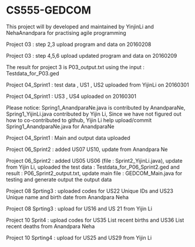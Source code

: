 # CS555-GEDCOM
This project will by developed and maintained by YinjinLi and NehaAnandpara for practising agile programming

Project 03 : step 2,3 upload program and data on 20160208

Project 03 : step 4,5,6 upload updated program and data on 20160209

The result for project 3 is P03_output.txt using the input : Testdata_for_P03.ged

Project 04_Sprint1 : test data , US1 , US2 uploaded from YijinLi on 20160301

Project 04_Sprint1 : US3 , US4 uploaded on 20160301

Please notice: Spring1_AnandparaNe.java is contributed by AnandparaNe, Spring1_YijinLi.java 
contributed by Yijin Li, Since we have not figured out how to co-contributed to github, 
Yijin Li help upload/commit Spring1_AnandparaNe.java for AnandparaNe

Project 04_Sprint1 : Main and output data uploaded

Project 06_Sprint2 : added US07 US10, update from Anandpara Ne

Project 06_Sprint2 : added US05 US06 (file : Sprint2_YijinLi.java), update from Yijin Li, 
uploaded the test data : Testdata_for_P06_Sprint2.ged and result : P06_Sprint2_output.txt, 
update main file : GEDCOM_Main.java for testing and generate output the output data

Project 08 Sprting3 : uploaded codes for US22 Unique IDs  and US23 Unique name and birth date from Anandpara Neha

Project 08 Sprting3 : upload  for US16 and US 21 from Yijin Li

Project 10 Sprit4 : upload codes for US35 List recent births and US36 List recent deaths from Anandpara Neha

Project 10 Sprting4 : upload for US25 and US29 from Yijin Li


